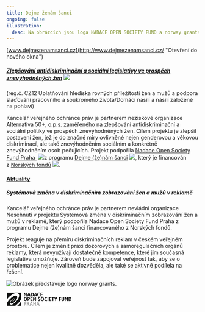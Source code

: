 ```yaml
---
title: Dejme ženám šanci
ongoing: false
illustration:
  desc: Na obrázcích jsou loga NADACE OPEN SOCIETY FUND a norway grants.
---
```

<!--StartFragment-->

[www.dejmezenamsanci.cz](http://www.dejmezenamsanci.cz/ "Otevření do nového okna")

<!--EndFragment-->

<!--StartFragment-->

##### [Zlepšování antidiskriminační a sociální legislativy ve prospěch znevýhodněných žen](http://alternativaplus.cz/projekty-a-aktivity/zlepsovani-antidiskriminacni-a-socialni-legislativy-ve-prospech-znevyhodnenych-zen/ "Otevření do nového okna") ![](https://www.ochrance.cz/typo3/ext/od_linkdesc/icons/external.gif)

(reg.č. CZ12 Uplatňování hlediska rovných příležitostí žen a mužů a podpora slaďování pracovního a soukromého života/Domácí násilí a násilí založené na pohlaví)

Kancelář veřejného ochránce práv je partnerem neziskové organizace Alternativa 50+, o.p.s. zaměřeného na zlepšování antidiskriminační a sociální politiky ve prospěch znevýhodněných žen. Cílem projektu je zlepšit postavení žen, jež je do značné míry ovlivněné nejen genderovou a věkovou diskriminací, ale také znevýhodněním sociálním a konkrétně znevýhodněním osob pečujících. Projekt podpořila [Nadace Open Society Fund Praha ](http://www.osf.cz/ "Otevření do nového okna") ![](https://www.ochrance.cz/typo3/ext/od_linkdesc/icons/external.gif)z programu [Dejme (že)nám šanci](http://www.dejmezenamsanci.cz/o-programu/dejme-ze-nam-sanci-a-norske-fondy/ "Otevření do nového okna") ![](https://www.ochrance.cz/typo3/ext/od_linkdesc/icons/external.gif), který je financován z [Norských fondů](http://eeagrants.org/ "Otevření do nového okna") ![](https://www.ochrance.cz/typo3/ext/od_linkdesc/icons/external.gif).

<!--EndFragment-->

<!--StartFragment-->

#### [Aktuality](https://www.ochrance.cz/?id=102513)

<!--EndFragment-->

<!--StartFragment-->

##### Systémová změna v diskriminačním zobrazování žen a mužů v reklamě

Kancelář veřejného ochránce práv je partnerem nevládní organizace Nesehnutí v projektu Systémová změna v diskriminačním zobrazování žen a mužů v reklamě, který podpořila Nadace Open Society Fund Praha z programu Dejme (že)nám šanci financovaného z Norských fondů.

Projekt reaguje na přemíru diskriminačních reklam v českém veřejném prostoru. Cílem je změnit praxi dozorových a samoregulačních orgánů reklamy, která nevyužívají dostatečně kompetence, které jim současná legislativa umožňuje. Zároveň bude zapojovat veřejnost tak, aby se o problematice nejen kvalitně dozvěděla, ale také se aktivně podílela na řešení.

<!--EndFragment-->

<!--StartFragment-->

![Obrázek představuje logo norway grants.](https://www.ochrance.cz/uploads/RTEmagicC_norway_grants_02.jpg.jpg)

![Obrázek představuje logo OPEN SOCIETY FUND.](nadace_open_society_fund.jpg)

<!--EndFragment-->